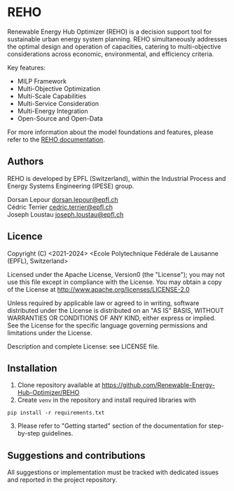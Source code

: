 # REHO
Renewable Energy Hub Optimizer (REHO) is a decision support tool for sustainable urban energy system planning.
REHO simultaneously addresses the optimal design and operation of capacities, catering to multi-objective considerations
across economic, environmental, and efficiency criteria.

Key features:
* MILP Framework
* Multi-Objective Optimization
* Multi-Scale Capabilities
* Multi-Service Consideration
* Multi-Energy Integration
* Open-Source and Open-Data

For more information about the model foundations and features, please refer to the [REHO documentation](https://reho.readthedocs.io/en/main/).

## Authors
REHO is developed by EPFL (Switzerland), within the Industrial Process and Energy Systems Engineering (IPESE) group.

Dorsan Lepour <dorsan.lepour@epfl.ch>  
Cédric Terrier <cedric.terrier@epfl.ch>  
Joseph Loustau <joseph.loustau@epfl.ch>

## Licence
Copyright (C) <2021-2024> <Ecole Polytechnique Fédérale de Lausanne (EPFL), Switzerland>

Licensed under the Apache License, Version0 (the "License");
you may not use this file except in compliance with the License.
You may obtain a copy of the License at http://www.apache.org/licenses/LICENSE-2.0

Unless required by applicable law or agreed to in writing, software
distributed under the License is distributed on an "AS IS" BASIS,
WITHOUT WARRANTIES OR CONDITIONS OF ANY KIND, either express or implied.
See the License for the specific language governing permissions and
limitations under the License.

Description and complete License: see LICENSE file.

## Installation
1. Clone repository available at https://github.com/Renewable-Energy-Hub-Optimizer/REHO
2. Create `venv` in the repository and install required libraries with
```
pip install -r requirements.txt
```
3. Please refer to "Getting started" section of the documentation for step-by-step guidelines.

## Suggestions and contributions
All suggestions or implementation must be tracked with dedicated issues and reported in the project repository.
